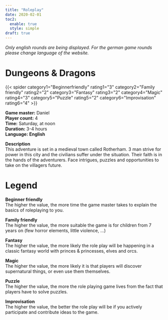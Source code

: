 ```yaml
---
title: "Roleplay"
date: 2020-02-01
toc2:
  enable: true
  style: simple
draft: true
---
```


_Only english rounds are being displayed. For the german game rounds please change language of the website._

# Dungeons & Dragons

{{< spider category1="Beginnerfriendly" rating1="3" category2="Family friendly" rating2="2" category3="Fantasy" rating3="2" category4="Magic" rating4="3" category5="Puzzle" rating5="2" category6="Improvisation" rating6="4" >}}

**Game master:** Daniel\
**Player count:** 4\
**Time:** Saturday, at noon\
**Duration:** 3-4 hours\
**Language:** **English**

**Description**\
This adventure is set in a medieval town called Rotherham. 3 man strive for power in this city and the civilians suffer under the situation. Their faith is in the hands of the adventurers. Face intrigues, puzzles and opportunities to take on the villagers future.

# Legend

**Beginner friendly**\
The higher the value, the more time the game master takes to explain the basics of roleplaying to you.

**Family friendly**\
The higher the value, the more suitable the game is for children from 7 years on (few horror elements, little violence, ...)

**Fantasy**\
The higher the value, the more likely the role play will be happening in a classic fantasy world with princes & princesses, elves and orcs.

**Magic**\
The higher the value, the more likely it is that players will discover supernatural things, or even use them themselves.

**Puzzle**\
The higher the value, the more the role playing game lives from the fact that players have to solve puzzles.

**Improvisation**\
The higher the value, the better the role play will be if you actively participate and contribute ideas to the game.
